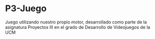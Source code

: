 # P3-Juego
Juego utilizando nuestro propio motor, desarrollado como parte de la asignatura Proyectos III en el grado de Desarrollo de Videojuegos de la UCM
